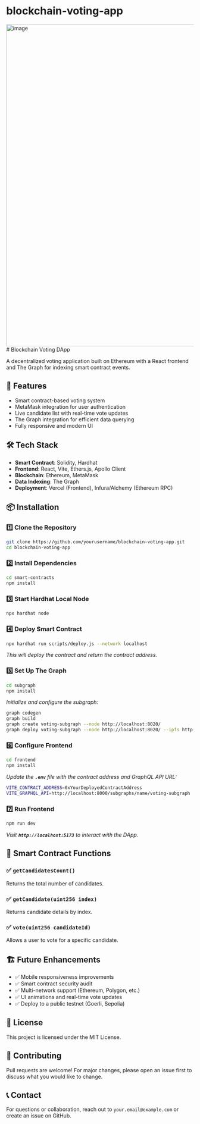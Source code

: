 # blockchain-voting-app
<img width="866" alt="image" src="https://github.com/user-attachments/assets/31bdfa76-ca39-4936-b1e5-3286f5e21817" />
# Blockchain Voting DApp

A decentralized voting application built on Ethereum with a React frontend and The Graph for indexing smart contract events.

## 🚀 Features

- Smart contract-based voting system
- MetaMask integration for user authentication
- Live candidate list with real-time vote updates
- The Graph integration for efficient data querying
- Fully responsive and modern UI

## 🛠 Tech Stack

- **Smart Contract**: Solidity, Hardhat
- **Frontend**: React, Vite, Ethers.js, Apollo Client
- **Blockchain**: Ethereum, MetaMask
- **Data Indexing**: The Graph
- **Deployment**: Vercel (Frontend), Infura/Alchemy (Ethereum RPC)

## 📦 Installation

### 1️⃣ Clone the Repository

```sh
git clone https://github.com/yourusername/blockchain-voting-app.git
cd blockchain-voting-app
```

### 2️⃣ Install Dependencies

```sh
cd smart-contracts
npm install
```

### 3️⃣ Start Hardhat Local Node

```sh
npx hardhat node
```

### 4️⃣ Deploy Smart Contract

```sh
npx hardhat run scripts/deploy.js --network localhost
```

*This will deploy the contract and return the contract address.*

### 5️⃣ Set Up The Graph

```sh
cd subgraph
npm install
```

*Initialize and configure the subgraph:*

```sh
graph codegen
graph build
graph create voting-subgraph --node http://localhost:8020/
graph deploy voting-subgraph --node http://localhost:8020/ --ipfs http://localhost:5001/
```

### 6️⃣ Configure Frontend

```sh
cd frontend
npm install
```

*Update the **`.env`** file with the contract address and GraphQL API URL:*

```sh
VITE_CONTRACT_ADDRESS=0xYourDeployedContractAddress
VITE_GRAPHQL_API=http://localhost:8000/subgraphs/name/voting-subgraph
```

### 7️⃣ Run Frontend

```sh
npm run dev
```

*Visit **`http://localhost:5173`** to interact with the DApp.*

## 🎯 Smart Contract Functions

### ✅ `getCandidatesCount()`

Returns the total number of candidates.

### ✅ `getCandidate(uint256 index)`

Returns candidate details by index.

### ✅ `vote(uint256 candidateId)`

Allows a user to vote for a specific candidate.

## 🏗 Future Enhancements

- ✅ Mobile responsiveness improvements
- ✅ Smart contract security audit
- ✅ Multi-network support (Ethereum, Polygon, etc.)
- ✅ UI animations and real-time vote updates
- ✅ Deploy to a public testnet (Goerli, Sepolia)

## 📜 License

This project is licensed under the MIT License.

## 🤝 Contributing

Pull requests are welcome! For major changes, please open an issue first to discuss what you would like to change.

## 📞 Contact

For questions or collaboration, reach out to `your.email@example.com` or create an issue on GitHub.

